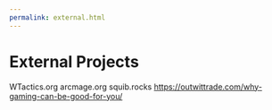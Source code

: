 ```yaml
---
permalink: external.html
---
```


# External Projects
 
WTactics.org
arcmage.org
squib.rocks
https://outwittrade.com/why-gaming-can-be-good-for-you/